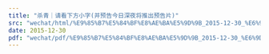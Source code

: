 ```yaml
---
title: "杀青｜请看下方小字(并预告今日深夜将推出预告片)"
src: "wechat/html/%E9%85%B7%E5%84%BF%E8%AE%BA%E5%9D%9B_2015-12-30_%E6%9D%80%E9%9D%92%EF%BD%9C%E8%AF%B7%E7%9C%8B%E4%B8%8B%E6%96%B9%E5%B0%8F%E5%AD%97%28%E5%B9%B6%E9%A2%84%E5%91%8A%E4%BB%8A%E6%97%A5%E6%B7%B1%E5%A4%9C%E5%B0%86%E6%8E%A8%E5%87%BA%E9%A2%84%E5%91%8A%E7%89%87%29.html"
date: 2015-12-30
pdf: "wechat/pdf/%E9%85%B7%E5%84%BF%E8%AE%BA%E5%9D%9B_2015-12-30_%E6%9D%80%E9%9D%92%EF%BD%9C%E8%AF%B7%E7%9C%8B%E4%B8%8B%E6%96%B9%E5%B0%8F%E5%AD%97%28%E5%B9%B6%E9%A2%84%E5%91%8A%E4%BB%8A%E6%97%A5%E6%B7%B1%E5%A4%9C%E5%B0%86%E6%8E%A8%E5%87%BA%E9%A2%84%E5%91%8A%E7%89%87%29.pdf"
---
```


